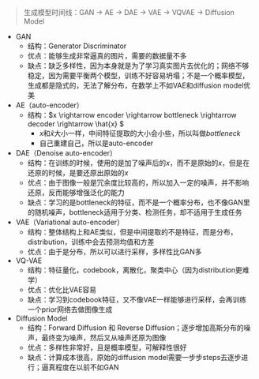 



> 生成模型时间线：GAN $\rightarrow$ AE $\rightarrow$ DAE $\rightarrow$ VAE $\rightarrow$ VQVAE $\rightarrow$ Diffusion Model



- GAN
  - 结构：Generator	Discriminator
  - 优点：能够生成非常逼真的图片，需要的数据量不多
  - 缺点：缺乏多样性，因为本身就是为了学习真实图片去优化的；网络不够稳定，因为需要平衡两个模型，训练不好容易坍塌；不是一个概率模型，生成都是隐式的，无法了解分布，在数学上不如VAE和diffusion model优美
- AE（auto-encoder）
  - 结构：$x \rightarrow encoder \rightarrow bottleneck \rightarrow decoder \rightarrow \hat{x} $
    - $x$和$\hat{x}$大小一样，中间特征提取的大小会小些，所以叫做$bottleneck$
    - 自己重建自己，所以是auto-encoder
- DAE（Denoise auto-encoder）
  - 结构：在训练的时候，使用的是加了噪声后的$x$，而不是原始的$x$，但是在还原的时候，是要还原出原始的$x$
  - 优点：由于图像一般是冗余度比较高的，所以加入一定的噪声，并不影响还原，反而能够增强泛化的能力
  - 缺点：学习的是bottleneck的特征，而不是一个概率分布，也不像GAN里的随机噪声，bottleneck适用于分类、检测任务，却不适用于生成任务
- VAE（Variational auto-encoder）
  - 结构：整体结构上和AE类似，但是中间提取的不是特征，而是分布，distribution，训练中会去预测均值和方差
  - 优点：由于是分布，所以可以进行采样，多样性比GAN多
- VQ-VAE
  - 结构：特征量化，codebook，离散化，聚类中心（因为distribution更难学）
  - 优点：优化比VAE容易
  - 缺点：学习到codebook特征，又不像VAE一样能够进行采样，会再训练一个prior网络去做图像生成
- Diffusion Model
  - 结构：Forward Diffusion 和 Reverse Diffusion；逐步增加高斯分布的噪声，最终变为噪声，然后又从噪声还原为图像
  - 优点：多样性非常好，且是概率模型，可解释性很好
  - 缺点：计算成本很高，原始的diffusion model需要一步步steps去逐步进行；逼真程度在以前不如GAN

